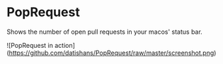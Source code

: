 # PopRequest
Shows the number of open pull requests in your macos' status bar.

![PopRequest in action]
(https://github.com/datishans/PopRequest/raw/master/screenshot.png)
